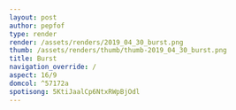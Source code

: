 ```yaml
---
layout: post
author: pepfof
type: render
render: /assets/renders/2019_04_30_burst.png
thumb: /assets/renders/thumb/thumb-2019_04_30_burst.png
title: Burst
navigation_override: /
aspect: 16/9
domcol: ^57172a
spotisong: 5KtiJaalCp6NtxRWpBjOdl
---
```


<!--USER BEGIN 1-->

<!--USER END 1-->

<!--more-->
<!--USER BEGIN 2-->

<!--USER END 2-->

